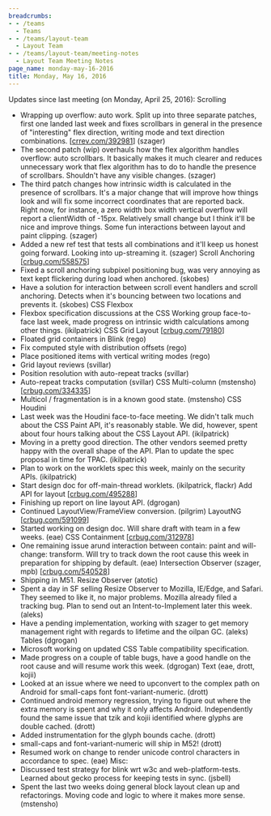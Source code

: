 ```yaml
---
breadcrumbs:
- - /teams
  - Teams
- - /teams/layout-team
  - Layout Team
- - /teams/layout-team/meeting-notes
  - Layout Team Meeting Notes
page_name: monday-may-16-2016
title: Monday, May 16, 2016
---
```


Updates since last meeting (on Monday, April 25, 2016):
Scrolling
- Wrapping up overflow: auto work. Split up into three separate patches,
first one landed last week and fixes scrollbars in general in the
presence of "interesting" flex direction, writing mode and text
direction combinations. \[[crrev.com/392981](http://crrev.com/392981)\] (szager)
- The second patch (wip) overhauls how the flex algorithm handles
overflow: auto scrollbars. It basically makes it much clearer and
reduces unnecessary work that flex algorithm has to do to handle the
presence of scrollbars. Shouldn't have any visible changes. (szager)
- The third patch changes how intrinsic width is calculated in the
presence of scrollbars. It's a major change that will improve how
things look and will fix some incorrect coordinates that are reported
back. Right now, for instance, a zero width box width vertical
overflow will report a clientWidth of -15px. Relatively small change
but I think it'll be nice and improve things. Some fun interactions
between layout and paint clipping. (szager)
- Added a new ref test that tests all combinations and it'll keep us
honest going forward. Looking into up-streaming it. (szager)
Scroll Anchoring \[[crbug.com/558575](http://crbug.com/558575)\]
- Fixed a scroll anchoring subpixel positioning bug, was very annoying
as text kept flickering during load when anchored. (skobes)
- Have a solution for interaction between scroll event handlers and
scroll anchoring. Detects when it's bouncing between two locations and
prevents it. (skobes)
CSS Flexbox
- Flexbox specification discussions at the CSS Working group face-to-
face last week, made progress on intrinsic width calculations among
other things. (ikilpatrick)
CSS Grid Layout \[[crbug.com/79180](http://crbug.com/79180)\]
- Floated grid containers in Blink (rego)
- Fix computed style with distribution offsets (rego)
- Place positioned items with vertical writing modes (rego)
- Grid layout reviews (svillar)
- Position resolution with auto-repeat tracks (svillar)
- Auto-repeat tracks computation (svillar)
CSS Multi-column (mstensho) \[[crbug.com/334335](http://crbug.com/334335)\]
- Multicol / fragmentation is in a known good state. (mstensho)
CSS Houdini
- Last week was the Houdini face-to-face meeting. We didn't talk much
about the CSS Paint API, it's reasonably stable. We did, however,
spent about four hours talking about the CSS Layout API.
(ikilpatrick)
- Moving in a pretty good direction. The other vendors seemed pretty
happy with the overall shape of the API. Plan to update the spec
proposal in time for TPAC. (ikilpatrick)
- Plan to work on the worklets spec this week, mainly on the security
APIs. (ikilpatrick)
- Start design doc for off-main-thread worklets. (ikilpatrick, flackr)
Add API for layout \[[crbug.com/495288](http://crbug.com/495288)\]
- Finishing up report on line layout API. (dgrogan)
- Continued LayoutView/FrameView conversion. (pilgrim)
LayoutNG \[[crbug.com/591099](http://crbug.com/591099)\]
- Started working on design doc. Will share draft with team in a few
weeks. (eae)
CSS Containment \[[crbug.com/312978](http://crbug.com/312978)\]
- One remaining issue arund interaction between contain: paint and will-
change: transform. Will try to track down the root cause this week in
preparation for shipping by default. (eae)
Intersection Observer (szager, mpb)
\[[crbug.com/540528](http://crbug.com/540528)\]
- Shipping in M51.
Resize Observer (atotic)
- Spent a day in SF selling Resize Observer to Mozilla, IE/Edge, and
Safari. They seemed to like it, no major problems. Mozilla already
filed a tracking bug. Plan to send out an Intent-to-Implement later
this week. (aleks)
- Have a pending implementation, working with szager to get memory
management right with regards to lifetime and the oilpan GC. (aleks)
Tables (dgrogan)
- Microsoft working on updated CSS Table compatibility specification.
- Made progress on a couple of table bugs, have a good handle on the
root cause and will resume work this week. (dgrogan)
Text (eae, drott, kojii)
- Looked at an issue where we need to upconvert to the complex path on
Android for small-caps font font-variant-numeric. (drott)
- Continued android memory regression, trying to figure out where the
extra memory is spent and why it only affects Android. Independently
found the same issue that tzik and kojii identified where glyphs are
double cached. (drott)
- Added instrumentation for the glyph bounds cache. (drott)
- small-caps and font-variant-numeric will ship in M52! (drott)
- Resumed work on change to render unicode control characters in
accordance to spec. (eae)
Misc:
- Discussed test strategy for blink wrt w3c and web-platform-tests.
Learned about gecko process for keeping tests in sync. (jsbell)
- Spent the last two weeks doing general block layout clean up and
refactorings. Moving code and logic to where it makes more sense.
(mstensho)